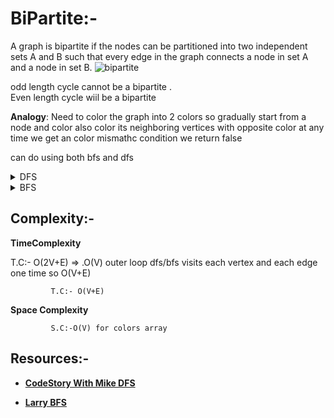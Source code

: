 # BiPartite:-

A graph is bipartite if the nodes can be partitioned into two independent sets A and B such that every edge in the graph connects a node in set A and a node in set B.
![bipartite](image.png)

odd length cycle cannot be a bipartite . \
Even length cycle wiil be a bipartite

**Analogy**:
Need to color the graph into 2 colors so gradually start from a node and color also color its neighboring vertices with opposite color at any time we get an color mismathc condition we return false

can do using both bfs and dfs

<details>
<summary>DFS</summary>

```python
graph = [[1,2,3],[0,2],[0,1,3],[0,2]]
#dfs
N = len(graph)
color = [-1]*N

for node in range(N):

    if color[node]!=-1:
        continue
    stack = [(node,-1)]
    color[node] = 0
    while stack:
        curr_node,parent = stack.pop()
        curr_color = color[curr_node]
        for neighbor in graph[curr_node]:
            if neighbor == parent:
                continue
            if color[neighbor] != -1:
                if curr_color == color[neighbor]:
                    return False
            else:
                color[neighbor] = 1 - curr_color
                stack.append((neighbor,curr_node))

return True


# recursive dfs
"""
def check_bipartite(curr_node,curr_color):
    color[curr_node] = curr_color
    for neighbor in graph[curr_node]:
        if color[neighbor] == curr_color:
            return False
        if color[neighbor] == -1 :
            if not check_bipartite(neighbor,1-curr_color):
                return False

    return True

for i in range (N):
    if color[i] == -1 :
        if not   check_bipartite(i,0):
            return False
"""
return True
```

</details>

<details>
<summary>BFS</summary>

```python
#bfs
N = len(graph)
BLACK = 0
WHITE = 1
GREY= 2
colors = [GREY]*N
#iterative
"""def color(start):
    queue = deque([start])
    colors[start] =    BLACK
    while queue:
        current = queue.popleft()
        for neighbor in graph[current]:
            if colors[neighbor] == colors[current]:
                return False

            if colors[neighbor] == GREY:
                if colors[current] ==  BLACK:
                    colors[neighbor] = WHITE
                else:
                    colors[neighbor] = BLACK
                queue.append(neighbor)

    return True


    for node in range(N):
    if colors[node] == GREY:
        colors[node] = BLACK
        if not color(node):
            return False
return True

"""

#recursive
def color(start):
    for neighbor in graph[start]:
        if colors[neighbor] == colors[start]:
            return False
        if colors[neighbor] == GREY:
            if colors[start] == BLACK:
                colors[neighbor] = WHITE
            else:
                colors[neighbor] = BLACK

            if not color(neighbor):
                return False
    return True
for node in range(N):
    if colors[node] == GREY:
        colors[node] = BLACK
        if not color(node):
            return False
return True

```

</details>

## Complexity:-

**TimeComplexity**

T.C:- O(2V+E) => .O(V) outer loop dfs/bfs visits each vertex and each edge one time so O(V+E)

             T.C:- O(V+E)

**Space Complexity**

             S.C:-O(V) for colors array

## Resources:-

- **[CodeStory With Mike DFS](https://youtu.be/NeU-C1PTWB8?si=RjC-zAFS6s1OSMaw)**

- **[Larry BFS ](https://youtu.be/I1NSpleDhQM?si=kUZLPz3oJnEKR_Ng)**
